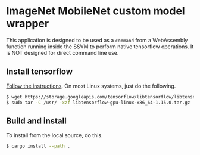 # ImageNet MobileNet custom model wrapper

This application is designed to be used as a `command` from a WebAssembly function running inside the SSVM to perform native tensorflow operations.
It is NOT designed for direct command line use.

## Install tensorflow

[Follow the instructions](https://www.tensorflow.org/install/lang_c). On most Linux systems, just do the following.

```bash
$ wget https://storage.googleapis.com/tensorflow/libtensorflow/libtensorflow-gpu-linux-x86_64-1.15.0.tar.gz
$ sudo tar -C /usr/ -xzf libtensorflow-gpu-linux-x86_64-1.15.0.tar.gz
```

## Build and install

To install from the local source, do this.

```bash
$ cargo install --path .
```

